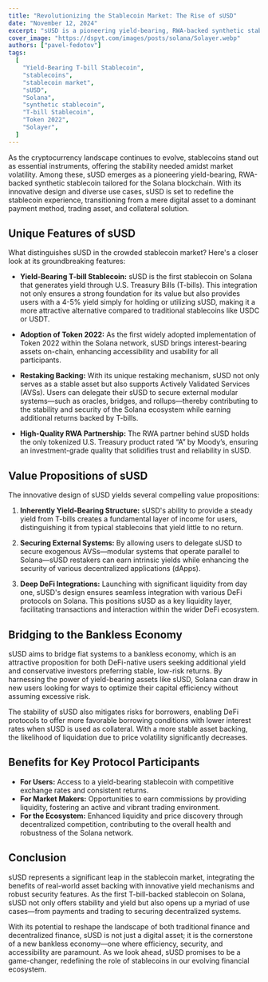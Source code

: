 ```yaml
---
title: "Revolutionizing the Stablecoin Market: The Rise of sUSD"
date: "November 12, 2024"
excerpt: "sUSD is a pioneering yield-bearing, RWA-backed synthetic stablecoin on the Solana blockchain that offers users a 4-5% yield through U.S. Treasury Bills."
cover_image: "https://dspyt.com/images/posts/solana/Solayer.webp"
authors: ["pavel-fedotov"]
tags:
  [
    "Yield-Bearing T-bill Stablecoin",
    "stablecoins",
    "stablecoin market",
    "sUSD",
    "Solana",
    "synthetic stablecoin",
    "T-bill Stablecoin",
    "Token 2022",
    "Solayer",
  ]
---
```


As the cryptocurrency landscape continues to evolve, stablecoins stand out as essential instruments, offering the stability needed amidst market volatility. Among these, sUSD emerges as a pioneering yield-bearing, RWA-backed synthetic stablecoin tailored for the Solana blockchain. With its innovative design and diverse use cases, sUSD is set to redefine the stablecoin experience, transitioning from a mere digital asset to a dominant payment method, trading asset, and collateral solution.

## Unique Features of sUSD

What distinguishes sUSD in the crowded stablecoin market? Here's a closer look at its groundbreaking features:

- **Yield-Bearing T-bill Stablecoin:** sUSD is the first stablecoin on Solana that generates yield through U.S. Treasury Bills (T-bills). This integration not only ensures a strong foundation for its value but also provides users with a 4-5% yield simply for holding or utilizing sUSD, making it a more attractive alternative compared to traditional stablecoins like USDC or USDT.

- **Adoption of Token 2022:** As the first widely adopted implementation of Token 2022 within the Solana network, sUSD brings interest-bearing assets on-chain, enhancing accessibility and usability for all participants.

- **Restaking Backing:** With its unique restaking mechanism, sUSD not only serves as a stable asset but also supports Actively Validated Services (AVSs). Users can delegate their sUSD to secure external modular systems—such as oracles, bridges, and rollups—thereby contributing to the stability and security of the Solana ecosystem while earning additional returns backed by T-bills.

- **High-Quality RWA Partnership:** The RWA partner behind sUSD holds the only tokenized U.S. Treasury product rated “A” by Moody’s, ensuring an investment-grade quality that solidifies trust and reliability in sUSD.

## Value Propositions of sUSD

The innovative design of sUSD yields several compelling value propositions:

1. **Inherently Yield-Bearing Structure:** sUSD's ability to provide a steady yield from T-bills creates a fundamental layer of income for users, distinguishing it from typical stablecoins that yield little to no return.

2. **Securing External Systems:** By allowing users to delegate sUSD to secure exogenous AVSs—modular systems that operate parallel to Solana—sUSD restakers can earn intrinsic yields while enhancing the security of various decentralized applications (dApps).

3. **Deep DeFi Integrations:** Launching with significant liquidity from day one, sUSD's design ensures seamless integration with various DeFi protocols on Solana. This positions sUSD as a key liquidity layer, facilitating transactions and interaction within the wider DeFi ecosystem.

## Bridging to the Bankless Economy

sUSD aims to bridge fiat systems to a bankless economy, which is an attractive proposition for both DeFi-native users seeking additional yield and conservative investors preferring stable, low-risk returns. By harnessing the power of yield-bearing assets like sUSD, Solana can draw in new users looking for ways to optimize their capital efficiency without assuming excessive risk.

The stability of sUSD also mitigates risks for borrowers, enabling DeFi protocols to offer more favorable borrowing conditions with lower interest rates when sUSD is used as collateral. With a more stable asset backing, the likelihood of liquidation due to price volatility significantly decreases.

## Benefits for Key Protocol Participants

- **For Users:** Access to a yield-bearing stablecoin with competitive exchange rates and consistent returns.
- **For Market Makers:** Opportunities to earn commissions by providing liquidity, fostering an active and vibrant trading environment.
- **For the Ecosystem:** Enhanced liquidity and price discovery through decentralized competition, contributing to the overall health and robustness of the Solana network.

## Conclusion

sUSD represents a significant leap in the stablecoin market, integrating the benefits of real-world asset backing with innovative yield mechanisms and robust security features. As the first T-bill-backed stablecoin on Solana, sUSD not only offers stability and yield but also opens up a myriad of use cases—from payments and trading to securing decentralized systems.

With its potential to reshape the landscape of both traditional finance and decentralized finance, sUSD is not just a digital asset; it is the cornerstone of a new bankless economy—one where efficiency, security, and accessibility are paramount. As we look ahead, sUSD promises to be a game-changer, redefining the role of stablecoins in our evolving financial ecosystem.
